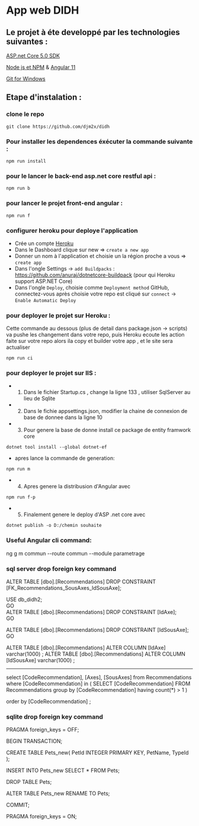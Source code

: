 # App web DIDH

## Le projet à éte developpé par les technologies suivantes : 
[ASP.net Core 5.0 SDK](https://dotnet.microsoft.com/download)

[Node js et NPM](https://nodejs.org/en/download/) & [Angular 11](https://cli.angular.io/)

[Git for Windows](https://git-scm.com/downloads)

## Etape d'instalation : 

### clone le repo
```
git clone https://github.com/djm2x/didh
```

### Pour installer les dependences éxécuter la commande suivante : 
```
npm run install
```

### pour le lancer le back-end asp.net core restful api :
```
npm run b
```

### pour lancer le projet front-end angular : 
```
npm run f 
```

### configurer heroku pour deploye l'application

- Crée un compte [Heroku](https://www.heroku.com/)
- Dans le Dashboard clique sur new => `create a new app`
- Donner un nom à l'application et choisie un la région proche a vous => `create app`
- Dans l'ongle Settings -> `add Buildpacks` : https://github.com/anuraj/dotnetcore-buildpack (pour qui Heroku support ASP.NET Core)
- Dans l'ongle `Deploy`, choisie comme `Deployment method` GitHub, connectez-vous après choisie votre repo est cliqué sur `connect` -> `Enable Automatic Deploy`


### pour deployer le projet sur Heroku : 
Cette commande au dessous (plus de detail dans package.json -> scripts) va pushe les changement dans votre repo, puis Heroku ecoute les action faite sur votre repo alors ila copy et builder votre app , et le site sera actualiser
```
npm run ci 
```
### pour deployer le projet sur IIS : 
- 1. Dans le fichier Startup.cs , change la ligne 133 , utiliser SqlServer au lieu de Sqlite
- 2. Dans le fichie appsettings.json, modifier la chaine de connexion de base de donnee dans la ligne 10
- 3. Pour genere la base de donne install ce package de entity framwork core
```
dotnet tool install --global dotnet-ef
```
- apres lance la commande de generation:
```
npm run m
```
- 4. Apres genere la distribusion d'Angular avec
```
npm run f-p
```
- 5. Finalement genere le deploy d'ASP .net core avec
```
dotnet publish -o D:/chemin souhaite
```

### Useful Angular cli command:
ng g m commun --route commun --module parametrage


### sql server drop foreign key command

ALTER TABLE [dbo].[Recommendations]
DROP CONSTRAINT  [FK_Recommendations_SousAxes_IdSousAxe]; 

USE db_didh2;  
GO  
ALTER TABLE [dbo].[Recommendations]
DROP CONSTRAINT [IdAxe];   
GO  

ALTER TABLE [dbo].[Recommendations]
DROP CONSTRAINT [IdSousAxe];   
GO  

ALTER TABLE [dbo].[Recommendations] ALTER COLUMN [IdAxe] varchar(1000) ; 
ALTER TABLE [dbo].[Recommendations] ALTER COLUMN [IdSousAxe] varchar(1000) ; 

----

select [CodeRecommendation], [Axes], [SousAxes]
from Recommendations
where [CodeRecommendation] in
(
SELECT [CodeRecommendation]
FROM Recommendations
group by [CodeRecommendation] having count(*) > 1
)

order by [CodeRecommendation]
;

### sqlite drop foreign key command
PRAGMA foreign_keys = OFF;

BEGIN TRANSACTION;

CREATE TABLE Pets_new( 
    PetId INTEGER PRIMARY KEY, 
    PetName,
    TypeId
);

INSERT INTO Pets_new SELECT * FROM Pets;

DROP TABLE Pets;

ALTER TABLE Pets_new RENAME TO Pets;

COMMIT;

PRAGMA foreign_keys = ON;
